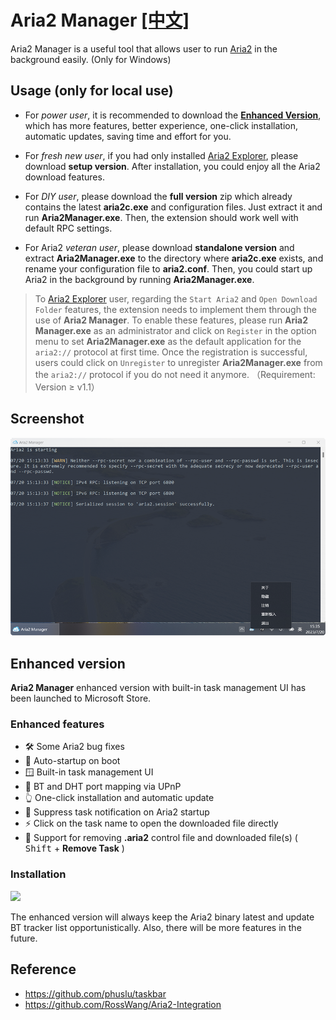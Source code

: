 # Aria2 Manager <span style="{float:right}"> [[中文]](README.cn.md)</span>

Aria2 Manager is a useful tool that allows user to run [Aria2](https://github.com/aria2/aria2) in the background easily. (Only for Windows)

## Usage (only for local use)

- For *power user*, it is recommended to download the [**Enhanced Version**](#enhanced-features), which has more features, better experience, one-click installation, automatic updates, saving time and effort for you.

- For *fresh new user*, if you had only installed [Aria2 Explorer](https://github.com/alexhua/aria2-explorer), please download **setup version**. After installation, you could enjoy all the Aria2 download features. 

- For *DIY user*, please download the **full version** zip which already contains the latest **aria2c.exe** and configuration files. Just extract it and run **Aria2Manager.exe**. Then, the extension should work well with default RPC settings.

- For Aria2 *veteran user*, please download **standalone version** and extract **Aria2Manager.exe** to the directory where **aria2c.exe** exists, and rename your configuration file to **aria2.conf**. Then, you could start up Aria2 in the background by running **Aria2Manager.exe**.

> To [Aria2 Explorer](https://github.com/alexhua/aria2-explorer) user, regarding the `Start Aria2` and `Open Download Folder` features, the extension needs to implement them through the use of **Aria2 Manager**. To enable these features, please run **Aria2 Manager.exe** as an administrator and click on `Register` in the option menu to set **Aria2Manager.exe** as the default application for the `aria2://` protocol at first time. Once the registration is successful, users could click on `Unregister` to unregister **Aria2Manager.exe** from the `aria2://` protocol if you do not need it anymore. （Requirement: Version ≥ v1.1）

## Screenshot

![Aria2 Manager](./Screenshot/aria2manager.png)

## Enhanced version 

**Aria2 Manager** enhanced version with built-in task management UI has been launched to Microsoft Store.

### Enhanced features

- 🛠️ Some Aria2 bug fixes
- 🔄️ Auto-startup on boot
- 🪟 Built-in task management UI
- 🔀 BT and DHT port mapping via UPnP
- 👆 One-click installation and automatic update
- 🔕 Suppress task notification on Aria2 startup
- ⚡ Click on the task name to open the downloaded file directly
- 🧹 Support for removing **.aria2** control file and downloaded file(s) ( <kbd>Shift</kbd> + **Remove Task** )

### Installation

[<img src="https://get.microsoft.com/images/en-us%20dark.svg" height="56"/>](https://apps.microsoft.com/detail/Aria2%20Manager/9P5WQ68Q20WV?launch=true&cid=github)

The enhanced version will always keep the Aria2 binary latest and update BT tracker list opportunistically. Also, there will be more features in the future.

## Reference 

- https://github.com/phuslu/taskbar
- https://github.com/RossWang/Aria2-Integration
